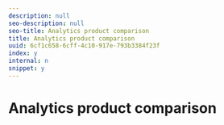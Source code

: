 ```yaml
---
description: null
seo-description: null
seo-title: Analytics product comparison
title: Analytics product comparison
uuid: 6cf1c658-6cff-4c10-917e-793b3384f23f
index: y
internal: n
snippet: y
---
```


# Analytics product comparison

